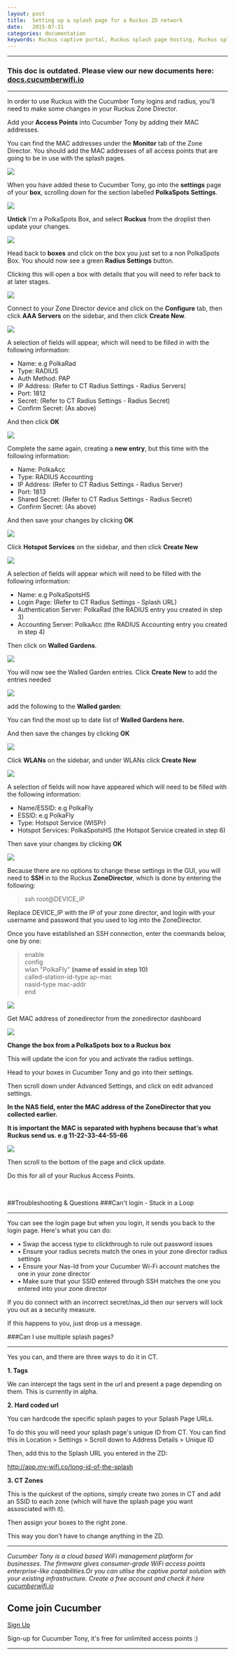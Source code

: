 ```yaml
---
layout: post
title:  Setting up a splash page for a Ruckus ZD network
date:   2015-07-31
categories: documentation
keywords: Ruckus captive portal, Ruckus splash page hosting, Ruckus splash page not working, Ruckus splash page template, Ruckus splash page free, Ruckus splash page html
---
```


<hr>
<h3>This doc is outdated. Please view our new documents here:<br>
<a href="http://docs.cucumberwifi.io/article/110-ruckus-zd-splash-page-setup">docs.cucumberwifi.io</a></h3>
<hr>


In order to use Ruckus with the Cucumber Tony logins and radius, you'll need to make some changes in your Ruckus Zone Director.

Add your <b>Access Points</b> into Cucumber Tony by adding their MAC addresses.

You can find the MAC addresses under the <b>Monitor</b> tab of the </b>Zone Director</b>. You should add the MAC addresses of all access points that are going to be in use with the splash pages.

<div class="mdl-typography--text-center">
<img src="/images/community/tutorials/ruckus-zd-guide/ap-screen.png">
</div>

When you have added these to Cucumber Tony, go into the <b>settings</b> page of your <b>box</b>, scrolling down for the section labelled <b>PolkaSpots Settings</b>.

<div class="mdl-typography--text-center">
<img src="/images/community/tutorials/ruckus-zd-guide/not-ps-box.png">
</div>

<b>Untick</b> I'm a PolkaSpots Box, and select <b>Ruckus</b> from the droplist then update your changes.

<div class="mdl-typography--text-center">
<img src="/images/community/tutorials/ruckus-zd-guide/ruckus-box.png">
</div>

Head back to <b>boxes</b> and click on the box you just set to a non PolkaSpots Box. You should now see a green <b>Radius Settings</b> button.

Clicking this will open a box with details that you will need to refer back to at later stages.

<div class="mdl-typography--text-center">
<img src="/images/community/tutorials/ruckus-zd-guide/radius-info.png">
</div>

Connect to your Zone Director device and click on the <b>Configure</b> tab, then click <b>AAA Servers</b> on the sidebar, and then click <b>Create New</b>.

<div class="mdl-typography--text-center">
<img src="/images/community/tutorials/ruckus-zd-guide/aaa-servers.png">
</div>

A selection of fields will appear, which will need to be filled in with the following information:
<ul>
<li>Name: e.g PolkaRad</li>
<li>Type: RADIUS</li>
<li>Auth Method: PAP</li>
<li>IP Address: (Refer to CT Radius Settings - Radius Servers)</li>
<li>Port: 1812</li>
<li>Secret: (Refer to CT Radius Settings - Radius Secret)</li>
<li>Confirm Secret: (As above)</li>
</ul>

And then click <b>OK</b>

<div class="mdl-typography--text-center">
<img src="/images/community/tutorials/ruckus-zd-guide/radius-servers.png">
</div>

Complete the same again, creating a <b>new entry</b>, but this time with the following information:

<ul>
<li>Name: PolkaAcc</li>
<li>Type: RADIUS Accounting</li>
<li>IP Address: (Refer to CT Radius Settings - Radius Server)</li>
<li>Port: 1813</li>
<li>Shared Secret: (Refer to CT Radius Settings - Radius Secret)</li>
<li>Confirm Secret: (As above)</li>
</ul>

And then save your changes by clicking <b>OK</b>

<div class="mdl-typography--text-center">
<img src="/images/community/tutorials/ruckus-zd-guide/save-server.png">
</div>

Click <b>Hotspot Services</b> on the sidebar, and then click <b>Create New</b>

<div class="mdl-typography--text-center">
<img src="/images/community/tutorials/ruckus-zd-guide/new-hotspot.png">
</div>

A selection of fields will appear which will need to be filled with the following information:

<ul>
<li>Name: e.g PolkaSpotsHS</li>
<li>Login Page: (Refer to CT Radius Settings - Splash URL)</li>
<li>Authentication Server: PolkaRad (the RADIUS entry you created in step 3)</li>
<li>Accounting Server: PolkaAcc (the RADIUS Accounting entry you created in step 4)</li>
</ul>

Then click on <b>Walled Gardens</b>.

<div class="mdl-typography--text-center">
<img src="/images/community/tutorials/ruckus-zd-guide/walled-gardens.png">
</div>

You will now see the Walled Garden entries. Click <b>Create New</b> to add the entries needed

<div class="mdl-typography--text-center">
<img src="/images/community/tutorials/ruckus-zd-guide/new-wg.png">
</div>

add the following to the <b>Walled garden</b>:

You can find the most up to date list of <b><span data-elevio-article="18499">Walled Gardens here.</span></b>

And then save the changes by clicking <b>OK</b>

<div class="mdl-typography--text-center">
<img src="/images/community/tutorials/ruckus-zd-guide/save-wg.png">
</div>

Click <b>WLANs</b> on the sidebar, and under WLANs click <b>Create New</b>

<div class="mdl-typography--text-center">
<img src="/images/community/tutorials/ruckus-zd-guide/new-wlan.png">
</div>

A selection of fields will now have appeared which will need to be filled with the following information:

<ul>
<li>Name/ESSID: e.g PolkaFly</li>
<li>ESSID: e.g PolkaFly</li>
<li>Type: Hotspot Service (WISPr)</li>
<li>Hotspot Services: PolkaSpotsHS (the Hotspot Service created in step 6)</li>
</ul>

Then save your changes by clicking <b>OK</b>

<div class="mdl-typography--text-center">
<img src="/images/community/tutorials/ruckus-zd-guide/save-wlan.png">
</div>

Because there are no options to change these settings in the GUI, you will need to <b>SSH</b> in to the Ruckus <b>ZoneDirector</b>, which is done by entering the following:

<blockquote>ssh root@DEVICE_IP</blockquote>

Replace DEVICE_IP with the IP of your zone director, and login with your username and password that you used to log into the ZoneDirector.

Once you have established an SSH connection, enter the commands below, one by one:

<blockquote>
enable<br>
config<br>
wlan "PolkaFly" <b>(name of essid in step 10)</b><br>
called-station-id-type ap-mac<br>
nasid-type mac-addr<br>
end
</blockquote>

<div class="mdl-typography--text-center">
<img src="/images/community/tutorials/ruckus-zd-guide/ssh-console.png">
</div>

Get MAC address of zonedirector from the zonedirector dashboard

<div class="mdl-typography--text-center">
<img src="/images/community/tutorials/ruckus-zd-guide/zone-mac.png">
</div>

<b>Change the box from a PolkaSpots box to a Ruckus box</b>

This will update the icon for you and activate the radius settings.

Head to your boxes in Cucumber Tony and go into their settings.

Then scroll down under Advanced Settings, and click on edit advanced settings.

<b>In the NAS field, enter the MAC address of the ZoneDirector that you collected earlier.

It is important the MAC is separated with hyphens because that's what Ruckus send us.
e.g 11-22-33-44-55-66</b>

<div class="mdl-typography--text-center">
<img src="/images/community/tutorials/ruckus-zd-guide/nas-id.png">
</div>

Then scroll to the bottom of the page and click update.

Do this for all of your Ruckus Access Points.

<br>

##Troubleshooting & Questions
###Can't login - Stuck in a Loop <hr>
You can see the login page but when you login, it sends you back to the login page. Here's what you can do:

- &#8226; Swap the access type to clickthrough to rule out password issues
- &#8226; Ensure your radius secrets match the ones in your zone director radius settings
- &#8226; Ensure your Nas-Id from your Cucumber Wi-Fi account matches the one in your zone director
- &#8226; Make sure that your SSID entered through SSH matches the one you entered into your zone director

If you do connect with an incorrect secret/nas_id then our servers will lock you out as a security measure.

If this happens to you, just drop us a message.

###Can I use multiple splash pages? <hr>
Yes you can, and there are three ways to do it in CT.

**1. Tags**

We can intercept the tags sent in the url and present a page depending on them. This is currently in alpha.

**2. Hard coded url**

You can hardcode the specific splash pages to your Splash Page URLs.

To do this you will need your splash page's unique ID from CT.
You can find this in Location > Settings > Scroll down to Address Details > Unique ID

Then, add this to the Splash URL you entered in the ZD:

http://app.my-wifi.co/long-id-of-the-splash

**3. CT Zones**

This is the quickest of the options, simply create two zones in CT and add an SSID to each zone (which will have the splash page you want assosciated with it).

Then assign your boxes to the right zone.

This way you don't have to change anything in the ZD.

<hr>

*Cucumber Tony is a cloud based WiFi management platform for businesses. The firmware gives consumer-grade WiFi access points enterprise-like capabilities.Or you can utlise the captive portal solution with your existing infrastructure. Create a free account and check it here <a href="https://cucumberwifi.io">cucumberwifi.io</a>*

<div class="mdl-typography--text-center">

<h2>Come join Cucumber</h2>

<a href="https://my.ctapp.io/#/create" class="button success dst">Sign Up</a><br>

<p>Sign-up for Cucumber Tony, it's free for unlimited access points :)</p>

<hr>

</div>
